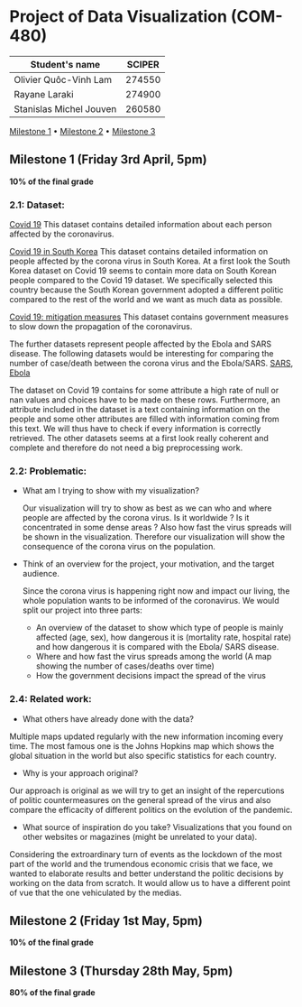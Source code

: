 # Project of Data Visualization (COM-480)

| Student's name | SCIPER |
| -------------- | ------ |
|Olivier Quôc-Vinh Lam |274550 |
|Rayane Laraki |274900 |
|Stanislas Michel Jouven |260580 |

[Milestone 1](#milestone-1-friday-3rd-april-5pm) • [Milestone 2](#milestone-2-friday-1st-may-5pm) • [Milestone 3](#milestone-3-thursday-28th-may-5pm)

## Milestone 1 (Friday 3rd April, 5pm)

**10% of the final grade**
### 2.1: Dataset:

[Covid 19](https://www.kaggle.com/sudalairajkumar/novel-corona-virus-2019-dataset/data#covid_19_data.csv)
This dataset contains detailed information about each person affected by the coronavirus. 

[Covid 19 in South Korea](https://www.kaggle.com/kimjihoo/coronavirusdataset)
This dataset contains detailed information on people affected by the corona virus in South Korea. At a first look the South Korea dataset on Covid 19 seems to contain more data on South Korean people compared to the Covid 19 dataset. We specifically selected this country because the South Korean government adopted a different politic compared to the rest of the world and we want as much data as possible.

[Covid 19: mitigation measures](http://epidemicforecasting.org/containment)
This dataset contains government measures to slow down the propagation of the coronavirus.

The further datasets represent people affected by the Ebola and SARS disease. The following datasets
would be interesting for comparing the number of case/death between the corona virus and the Ebola/SARS. 
[SARS](https://www.kaggle.com/imdevskp/sars-outbreak-2003-complete-dataset),
[Ebola](https://www.kaggle.com/imdevskp/ebola-outbreak-20142016-complete-dataset) 

The dataset on Covid 19 contains for some attribute a high rate of null or nan values and choices have to be made on these rows. Furthermore, an attribute included in the dataset is a text containing information on the people and some other attributes are filled with information coming from this text. We will thus have to check if every information is correctly retrieved.
The other datasets seems at a first look really coherent and complete and therefore do not need a big preprocessing work.

### 2.2: Problematic:

* What am I trying to show with my visualization? 

  Our visualization will try to show as best as we can who and where people are affected by the corona virus. Is it worldwide ? Is it concentrated in some dense areas ? Also how fast the virus spreads will be shown in the visualization. Therefore our visualization will show the consequence of the corona virus on the population.

* Think of an overview for the project, your motivation, and the target audience.

  Since the corona virus is happening right now and impact our living, the whole population wants to be informed of the coronavirus. We would split our project into three parts:
  - An overview of the dataset to show which type of people is mainly affected (age, sex), how dangerous it is (mortality rate, hospital rate) and how dangerous it is compared with the Ebola/ SARS disease.
  - Where and how fast the virus spreads among the world (A map showing the number of cases/deaths over time)
  - How the government decisions impact the spread of the virus

### 2.4: Related work:

* What others have already done with the data?

Multiple maps updated regularly with the new information incoming every time. The most famous one is the Johns Hopkins map which shows the global situation in the world but also specific statistics for each country.

* Why is your approach original?

Our approach is original as we will try to get an insight of the repercutions of politic countermeasures on the general spread of the virus and also compare the efficacity of different politics on the evolution of the pandemic.

* What source of inspiration do you take? Visualizations that you found on other websites or magazines (might be unrelated to your data).

Considering the extroardinary turn of events as the lockdown of the most part of the world and the trumendous economic crisis that we face, we wanted to elaborate results and better understand the politic decisions by working on the data from scratch. It would allow us to have a different point of vue that the one vehiculated by the medias.

## Milestone 2 (Friday 1st May, 5pm)

**10% of the final grade**




## Milestone 3 (Thursday 28th May, 5pm)

**80% of the final grade**
